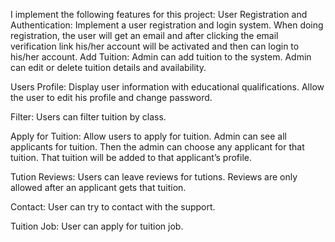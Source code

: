 I implement the following features for this project:
User Registration and Authentication: 
  Implement a user registration and login system.
  When doing registration, the user will get an email and after clicking the email verification link his/her account will be activated and then can login to his/her account.
Add Tuition:
  Admin can add tuition to the system.
  Admin can edit or delete tuition details and availability.

Users Profile:
  Display user information with educational qualifications.
  Allow the user to edit his profile and change password.

Filter:
  Users can filter tuition by class.

Apply for Tuition: 
  Allow users to apply for tuition.
  Admin can see all applicants for tuition. Then the admin can choose any applicant for that tuition. That tuition will be added to that applicant’s profile.

Tution Reviews:
  Users can leave reviews for tutions.
  Reviews are only allowed after an applicant gets that tuition.

Contact:
  User can try to contact with the support.

Tuition Job:
  User can apply for tuition job.
